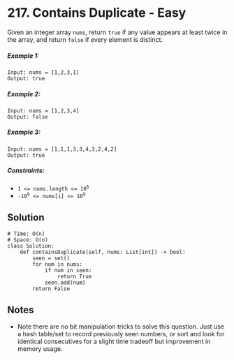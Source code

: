 # 217. Contains Duplicate - Easy

Given an integer array `nums`, return `true` if any value appears at least twice in the array, and return `false` if every element is distinct.

##### Example 1:

```
Input: nums = [1,2,3,1]
Output: true
```

##### Example 2:

```
Input: nums = [1,2,3,4]
Output: false
```

##### Example 3:

```
Input: nums = [1,1,1,3,3,4,3,2,4,2]
Output: true
```

##### Constraints:

- <code>1 <= nums.length <= 10<sup>5</sup></code>
- <code>-10<sup>9</sup> <= nums[i] <= 10<sup>9</sup></code>

## Solution

```
# Time: O(n)
# Space: O(n)
class Solution:
    def containsDuplicate(self, nums: List[int]) -> bool:
        seen = set()
        for num in nums:
            if num in seen:
                return True
            seen.add(num)
        return False
```

## Notes
- Note there are no bit manipulation tricks to solve this question. Just use a hash table/set to record previously seen numbers, or sort and look for identical consecutives for a slight time tradeoff but improvement in memory usage.